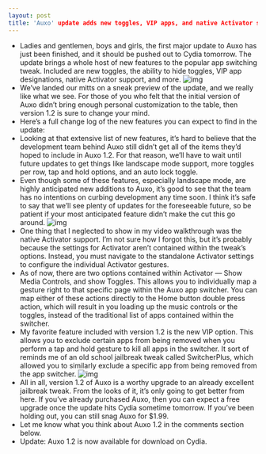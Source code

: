 ```yaml
---
layout: post
title: 'Auxo' update adds new toggles, VIP apps, and native Activator support
---
```

* Ladies and gentlemen, boys and girls, the first major update to Auxo has just been finished, and it should be pushed out to Cydia tomorrow. The update brings a whole host of new features to the popular app switching tweak. Included are new toggles, the ability to hide toggles, VIP app designations, native Activator support, and more.
![img](http://media.idownloadblog.com/wp-content/uploads/2013/01/Auxo-1.2-Activator.jpg)
* We’ve landed our mitts on a sneak preview of the update, and we really like what we see. For those of you who felt that the initial version of Auxo didn’t bring enough personal customization to the table, then version 1.2 is sure to change your mind.
* Here’s a full change log of the new features you can expect to find in the update:
* Looking at that extensive list of new features, it’s hard to believe that the development team behind Auxo still didn’t get all of the items they’d hoped to include in Auxo 1.2. For that reason, we’ll have to wait until future updates to get things like landscape mode support, more toggles per row, tap and hold options, and an auto lock toggle.
* Even though some of these features, especially landscape mode, are highly anticipated new additions to Auxo, it’s good to see that the team has no intentions on curbing development any time soon. I think it’s safe to say that we’ll see plenty of updates for the foreseeable future, so be patient if your most anticipated feature didn’t make the cut this go around.
![img](http://media.idownloadblog.com/wp-content/uploads/2013/01/Auxo-1.2-Toggles.jpg)
* One thing that I neglected to show in my video walkthrough was the native Activator support. I’m not sure how I forgot this, but it’s probably because the settings for Activator aren’t contained within the tweak’s options. Instead, you must navigate to the standalone Activator settings to configure the individual Activator gestures.
* As of now, there are two options contained within Activator — Show Media Controls, and show Toggles. This allows you to individually map a gesture right to that specific page within the Auxo app switcher. You can map either of these actions directly to the Home button double press action, which will result in you loading up the music controls or the toggles, instead of the traditional list of apps contained within the switcher.
* My favorite feature included with version 1.2 is the new VIP option. This allows you to exclude certain apps from being removed when you perform a tap and hold gesture to kill all apps in the switcher. It sort of reminds me of an old school jailbreak tweak called SwitcherPlus, which allowed you to similarly exclude a specific app from being removed from the app switcher.
![img](http://media.idownloadblog.com/wp-content/uploads/2013/01/Auxo-1.2-VIP.jpg)
* All in all, version 1.2 of Auxo is a worthy upgrade to an already excellent jailbreak tweak. From the looks of it, it’s only going to get better from here. If you’ve already purchased Auxo, then you can expect a free upgrade once the update hits Cydia sometime tomorrow. If you’ve been holding out, you can still snag Auxo for $1.99.
* Let me know what you think about Auxo 1.2 in the comments section below.
* Update: Auxo 1.2 is now available for download on Cydia.

